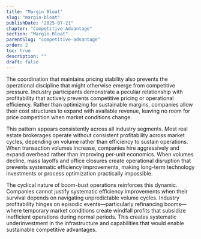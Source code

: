 ```yaml
---
title: "Margin Bloat"
slug: "margin-bloat"
publishDate: "2025-07-21"
chapter: "Competitive Advantage"
section: "Margin Bloat"
parentSlug: "competitive-advantage"
order: 2
toc: true
description: ""
draft: false
---
```


The coordination that maintains pricing stability also prevents the operational discipline that might otherwise emerge from competitive pressure. Industry participants demonstrate a peculiar relationship with profitability that actively prevents competitive pricing or operational efficiency. Rather than optimizing for sustainable margins, companies allow their cost structures to expand with available revenue, leaving no room for price competition when market conditions change.

This pattern appears consistently across all industry segments. Most real estate brokerages operate without consistent profitability across market cycles, depending on volume rather than efficiency to sustain operations. When transaction volumes increase, companies hire aggressively and expand overhead rather than improving per-unit economics. When volumes decline, mass layoffs and office closures create operational disruption that prevents systematic efficiency improvements, making long-term technology investments or process optimization practically impossible.

The cyclical nature of boom-bust operations reinforces this dynamic. Companies cannot justify systematic efficiency improvements when their survival depends on navigating unpredictable volume cycles. Industry profitability hinges on episodic events—particularly refinancing booms—where temporary market conditions create windfall profits that subsidize inefficient operations during normal periods. This creates systematic underinvestment in the infrastructure and capabilities that would enable sustainable competitive advantages.
